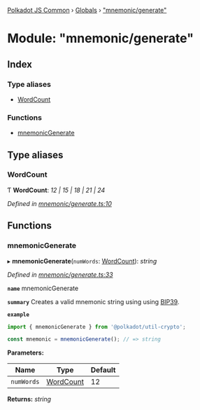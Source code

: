 [Polkadot JS Common](../README.md) › [Globals](../globals.md) › ["mnemonic/generate"](_mnemonic_generate_.md)

# Module: "mnemonic/generate"

## Index

### Type aliases

* [WordCount](_mnemonic_generate_.md#wordcount)

### Functions

* [mnemonicGenerate](_mnemonic_generate_.md#mnemonicgenerate)

## Type aliases

###  WordCount

Ƭ **WordCount**: *12 | 15 | 18 | 21 | 24*

*Defined in [mnemonic/generate.ts:10](https://github.com/polkadot-js/common/blob/c98e9947/packages/util-crypto/src/mnemonic/generate.ts#L10)*

## Functions

###  mnemonicGenerate

▸ **mnemonicGenerate**(`numWords`: [WordCount](_mnemonic_generate_.md#wordcount)): *string*

*Defined in [mnemonic/generate.ts:33](https://github.com/polkadot-js/common/blob/c98e9947/packages/util-crypto/src/mnemonic/generate.ts#L33)*

**`name`** mnemonicGenerate

**`summary`** Creates a valid mnemonic string using using [BIP39](https://github.com/bitcoin/bips/blob/master/bip-0039.mediawiki).

**`example`** 
<BR>

```javascript
import { mnemonicGenerate } from '@polkadot/util-crypto';

const mnemonic = mnemonicGenerate(); // => string
```

**Parameters:**

Name | Type | Default |
------ | ------ | ------ |
`numWords` | [WordCount](_mnemonic_generate_.md#wordcount) | 12 |

**Returns:** *string*
